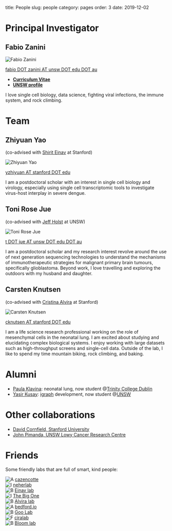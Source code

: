 title: People
slug: people
category: pages
order: 3
date: 2019-12-02

# Principal Investigator
## Fabio Zanini
![Fabio Zanini]({static}/images/people/fabio_zanini.jpg)

[fabio DOT zanini AT unsw DOT edu DOT au](mailto:fabio.zanini@unsw.edu.au)

- [**Curriculum Vitae**]({static}/images/fabio_zanini_cv.pdf)
- [**UNSW profile**](https://research.unsw.edu.au/people/dr-fabio-zanini)

I love single cell biology, data science, fighting viral infections, the immune system, and rock climbing.

# Team
## Zhiyuan Yao
(co-advised with [Shirit Einav](https://med.stanford.edu/einavlab/people.html) at Stanford)

![Zhiyuan Yao]({static}/images/people/zhiyuan_yao.jpg)

[yzhiyuan AT stanford DOT edu](mailto:yzhiyuan@stanford.edu)

I am a postdoctoral scholar with an interest in single cell biology and virology, especially using single cell transcriptomic tools
to investigate virus-host interplay in severe dengue.

## Toni Rose Jue
(co-advised with [Jeff Holst](https://medicalsciences.med.unsw.edu.au/people/associate-professor-jeff-holst) at UNSW)

![Toni Rose Jue]({static}/images/people/toni_rose_jue.jpg)

[t DOT jue AT unsw DOT edu DOT au](mailto:t.jue@unsw.edu.au)

I am a postdoctoral scholar and my research interest revolve around the use of next generation sequencing technologies
to understand the mechanisms of immunotherapeutic strategies for malignant primary brain tumours, specifically glioblastoma.
Beyond work, I love travelling and exploring the outdoors with my husband and daughter. 

## Carsten Knutsen
(co-advised with [Cristina Alvira](http://med.stanford.edu/alviralab/about.html) at Stanford)

![Carsten Knutsen]({static}/images/people/carsten_knutsen.jpg)

[cknutsen AT stanford DOT edu](mailto:cknutsen@stanford.edu)

I am a life science research professional working on the role of mesenchymal cells in the neonatal lung.
I am excited about studying and elucidating complex biological systems. I enjoy working with large datasets such as high-throughput screens and single-cell data.
Outside of the lab, I like to spend my time mountain biking, rock climbing, and baking. 

# Alumni
- [Paula Klavina](mailto:klavinap@tcd.ie): neonatal lung, now student @[Trinity College Dublin](https://www.tcd.ie/Biochemistry/)
- [Yasir Kusay](mailto:y.kusay@student.unsw.edu.au): [igraph](https://igraph.org/) development, now student @[UNSW](https://www.unsw.edu.au/)

# Other collaborations
- [David Cornfield, Stanford University](http://med.stanford.edu/cornfieldlab/Home.html)
- [John Pimanda, UNSW Lowy Cancer Research Centre](https://powcs.med.unsw.edu.au/people/associate-professor-john-pimanda)

# Friends
Some friendly labs that are full of smart, kind people:

![A](/images/a.png) [cazencotte](https://cazencott.info/)</br>
![I](/images/i.png) [neherlab](https://neherlab.org)</br>
![B](/images/b.png) [Einav lab](http://med.stanford.edu/einavlab.html)</br>
![I](/images/i.png) [The Big One](https://quakelab.stanford.edu)</br>
![B](/images/b.png) [Alvira lab](http://med.stanford.edu/alviralab.html)</br>
![A](/images/a.png) [bedford.io](https://bedford.io/)</br>
![B](/images/b.png) [Goo Lab](https://research.fhcrc.org/goo/en.html)</br>
![F](/images/f.png) [ciralab](http://www.ciralab.rowland.harvard.edu/)</br>
![B](/images/b.png) [Bloom lab](https://research.fhcrc.org/bloom/en.html)</br>
